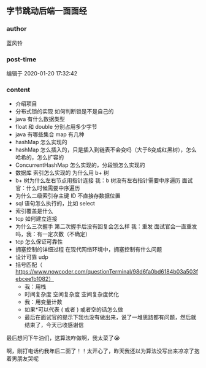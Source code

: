 ## 字节跳动后端一面面经
### author 
蓝风铃
### post-time 

编辑于  2020-01-20 17:32:42
### content 
<div class="post-topic-des nc-post-content">
 <ul>
  <li>
   介绍项目
  </li>
  <li>
   分布式锁的实现 如何判断锁是不是自己的
  </li>
  <li>
   java 有什么数据类型
  </li>
  <li>
   float 和 double 分别占用多少字节
  </li>
  <li>
   java 有哪些集合 map 有几种
  </li>
  <li>
   hashMap 怎么实现的
  </li>
  <li>
   hashMap 怎么插入的，只是插入到链表不会变吗（大于8变成红黑树），怎么哈希的，怎么扩容的
  </li>
  <li>
   ConcurrentHashMap 怎么实现的，分段锁怎么实现的
  </li>
  <li>
   数据库 索引怎么实现的 为什么用 b+ 树
  </li>
  <li>
   b+ 树为什么左右节点用指针连接 我：b 树没有左右指针需要中序遍历 面试官：什么时候需要中序遍历
  </li>
  <li>
   为什么二级索引存主键 ID 不直接存数据位置
  </li>
  <li>
   sql 语句怎么执行的，比如 select
  </li>
  <li>
   索引覆盖是什么
  </li>
  <li>
   tcp 如何建立连接
  </li>
  <li>
   为什么三次握手 第二次握手后没有回复会怎么样 我：重发 面试官会一直重发吗，我：有一定次数（不确定）
  </li>
  <li>
   tcp 怎么保证可靠性
  </li>
  <li>
   拥塞控制的详细过程 在现代网络环境中，拥塞控制有什么问题
  </li>
  <li>
   设计可靠 udp
  </li>
  <li>
   括号匹配（
   <a href="https://www.nowcoder.com/questionTerminal/98d6fa0bd6184b03a503febcee1b1082%EF%BC%89" target="_blank">
    https://www.nowcoder.com/questionTerminal/98d6fa0bd6184b03a503febcee1b1082）
   </a>
   <ul>
    <li>
     我：用栈
    </li>
    <li>
     时间复杂度 空间复杂度 空间复杂度优化
    </li>
    <li>
     我：用变量计数
    </li>
    <li>
     如果*可以代表 ( 或者 ) 或者空的话怎么做
    </li>
    <li>
     最后在面试官的提示下我也没有做出来，说了一堆思路都有问题，然后就结束了，今天已收感谢信
    </li>
   </ul>
  </li>
 </ul>
 <p>
  最后想问下牛油们，这算法咋做啊，我太菜了😭
 </p>
 <p>
  啊，刚打电话约我年后二面了！！太开心了，昨天我还以为算法没写出来凉凉了抱着男朋友哭呢
 </p>
</div>

